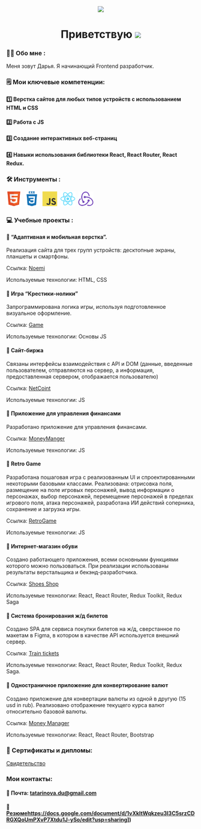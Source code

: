 <div id="header" align="center">
  <img src="https://media.giphy.com/media/v1.Y2lkPTc5MGI3NjExODFqMjhlbDJqenRwNTZic2xhNml2azc5ZWkzNGdteDk4eDlyYmllMiZlcD12MV9pbnRlcm5hbF9naWZfYnlfaWQmY3Q9Zw/L1R1tvI9svkIWwpVYr/giphy.gif" width="100"/>
</div>
<h1 align="center">
  Приветствую
  <img src="https://media.giphy.com/media/hvRJCLFzcasrR4ia7z/giphy.gif" width="30px"/>
</h1>


### :woman_technologist: Обо мне :
Меня зовут Дарья. Я начинающий Frontend разработчик.

### :spiral_notepad: Мои ключевые компетенции: 

#### :one: Верстка сайтов для любых типов устройств с использованием HTML и CSS

#### :two: Работа с JS

#### :three: Создание интерактивных веб-страниц

#### :four: Навыки использования библиотеки React, React Router,  React Redux.

### :hammer_and_wrench: Инструменты :
<div>
  <img src="https://github.com/devicons/devicon/blob/master/icons/html5/html5-original.svg" title="HTML5" alt="HTML" width="40" height="40"/>&nbsp;
  <img src="https://github.com/devicons/devicon/blob/master/icons/css3/css3-plain-wordmark.svg"  title="CSS3" alt="CSS" width="40" height="40"/>&nbsp;
  <img src="https://github.com/devicons/devicon/blob/master/icons/javascript/javascript-original.svg" title="JavaScript" alt="JavaScript" width="40" height="40"/>&nbsp;
  <img src="https://github.com/devicons/devicon/blob/master/icons/react/react-original.svg" title="React" alt="React" width="40" height="40"/>&nbsp;
  <img src="https://github.com/devicons/devicon/blob/master/icons/redux/redux-original.svg" title="Redux" alt="Redux " width="40" height="40"/>&nbsp;
</div>

### :computer: Учебные проекты :

#### :round_pushpin: “Адаптивная и мобильная верстка”.
   
Реализация сайта для трех групп устройств: десктопные экраны, планшеты и смартфоны.

Ссылка: [Noemi](https://daritat.github.io/diplom/)

Используемые технологии: HTML, CSS

#### :round_pushpin: Игра “Крестики-нолики”

Запрограммирована логика игры, используя подготовленное визуальное оформление.

Ссылка: [Game](https://replit.com/@daritatarinova/Diplom-startovyi-kod)

Используемые технологии: Основы JS

#### :round_pushpin: Сайт-биржа

Связаны интерфейсы взаимодействия с API и DOM (данные, введенные пользователем, отправляются на сервер, а информация, предоставленная сервером, отображается пользователю)

Ссылка: [NetCoint](netcoint.onrender.com)

Используемые технологии: JS

#### :round_pushpin: Приложение для управления финансами

Разработано приложение для управления финансами. 

Ссылка: [MoneyManger](https://github.com/DariTat/bhj-diploma)

Используемые технологии: JS

#### :round_pushpin: Retro Game

Разработана пошаговая игра с реализованным UI и спроектированными некоторыми базовыми классами. Реализована: отрисовка поля, размещение на поле игровых персонажей, вывод информации о персонажах, выбор персонажей, перемещение персонажей в пределах игрового поля, атака персонажей, разработана ИИ действий соперника, сохранение и загрузка игры. 

Ссылка: [RetroGame](https://daritat.github.io/js-advanced-diploma/)

Используемые технологии: JS

#### :round_pushpin: Интернет-магазин обуви

Создано работающего приложения, всеми основными функциями которого можно пользоваться. При реализации использованы результаты верстальщика и бекэнд-разработчика.

Ссылка: [Shoes Shop](https://daritat.github.io/diplom-ra/)

Используемые технологии: React, React Router, Redux Toolkit, Redux Saga

#### :round_pushpin: Система бронирования ж/д билетов

Создано SPA для сервиса покупки билетов на ж/д, сверстанное по макетам в Figma, в котором в качестве API используется внешний сервер.

Ссылка: [Train tickets](https://daritat.github.io/fe-diplom/)

Используемые технологии: React, React Router, Redux Toolkit, Redux Saga.

#### :round_pushpin: Одностраничное приложение для конвертирование валют

Создано приложение для конвертации валюты из одной в другую (15 usd in rub). Реализовано отображение текущего курса валют относительно базовой валюты.
 
Ссылка: [Money Manager](﻿https://daritat.github.io/Converter/)

Используемые технологии: React, React Router, Bootstrap


### :closed_book: Сертификаты и дипломы: 

[Свидетельство](https://drive.google.com/file/d/1ebt1ObqZy-hKRwNxsaaYogjaWPTwhnik/view?usp=sharing)

### Мои контакты:

#### :email: Почта: tatarinova.du@gmail.com

#### :scroll: [Резюме]([https://docs.google.com/document/d/1vXkItWqkzeu3I3C5srzCDRGXQoUmPXvP7Xtdu1J-ySo/edit?usp=sharing)https://docs.google.com/document/d/1vXkItWqkzeu3I3C5srzCDRGXQoUmPXvP7Xtdu1J-ySo/edit?usp=sharing])



